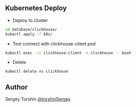 ## Kubernetes Deploy

- Deploy to cluster
```bash
cd database/clickhouse/
kubectl apply -f k8s/
```
- Test connect with clickhouse-client pod
```bash
kubectl exec -it clickhouse-client -n clickhouse -- bash
```

- Delete
```bash
kubectl delete ns clickhouse
```

## Author

Sergey Torshin [@torshin5ergey](https://github.com/torshin5ergey)
